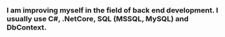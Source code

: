### I am improving myself in the field of back end development. I usually use C#, .NetCore, SQL (MSSQL, MySQL) and DbContext.
